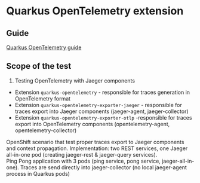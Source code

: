 # Quarkus OpenTelemetry extension

## Guide
[Quarkus OpenTelemetry guide](https://quarkus.io/guides/opentelemetry)

## Scope of the test
1. Testing OpenTelemetry with Jaeger components
 - Extension `quarkus-opentelemetry` - responsible for traces generation in OpenTelemetry format
 - Extension `quarkus-opentelemetry-exporter-jaeger` - responsible for traces export into Jaeger components (jaeger-agent, jaeger-collector)
 - Extension `quarkus-opentelemetry-exporter-otlp` -responsible for traces export into OpenTelemetry components (opentelemetry-agent, opentelemetry-collector)
 
OpenShift scenario that test proper traces export to Jaeger components and context propagation. 
Implementation: two REST services, one Jaeger all-in-one pod (creating jaeger-rest & jaeger-query services).  
Ping Pong application with 3 pods (ping service, pong service, jaeger-all-in-one). Traces are send directly into jaeger-collector (no local jaeger-agent process in Quarkus pods)